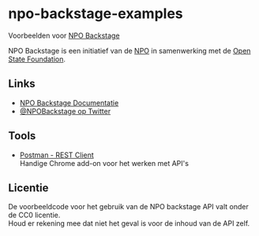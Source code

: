 npo-backstage-examples
======================
Voorbeelden voor [NPO Backstage](http://www.npo.nl/specials/backstage)

NPO Backstage is een initiatief van de [NPO](http://www.npo.nl) in samenwerking met de [Open State Foundation](http://www.openstate.eu).

Links
-----
- [NPO Backstage Documentatie](http://backstage-docs.openstate.eu/)
- [@NPOBackstage op Twitter](https://twitter.com/NPOBackstage)

Tools
-----
- [Postman - REST Client](https://www.google.nl/url?sa=t&rct=j&q=&esrc=s&source=web&cd=1&ved=0CCEQFjAAahUKEwjG3cfew4nGAhVKndsKHYXZAEk&url=https%3A%2F%2Fchrome.google.com%2Fwebstore%2Fdetail%2Fpostman-rest-client%2Ffdmmgilgnpjigdojojpjoooidkmcomcm&ei=V3x6VYbWLcq67gaFs4PIBA&usg=AFQjCNFL71vN61QG0LKlw7VDJvIZDprjHA&sig2=zHaEWj2oeCMwTWfVHwL33g)<br>
  Handige Chrome add-on voor het werken met API's

Licentie
--------
De voorbeeldcode voor het gebruik van de NPO backstage API valt onder de CC0 licentie.<br>
Houd er rekening mee dat niet het geval is voor de inhoud van de API zelf.
